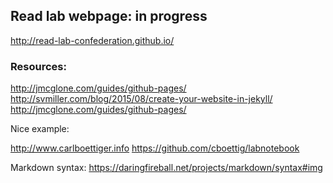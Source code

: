 ## Read lab webpage: in progress

http://read-lab-confederation.github.io/

### Resources:

http://jmcglone.com/guides/github-pages/
http://svmiller.com/blog/2015/08/create-your-website-in-jekyll/
http://jmcglone.com/guides/github-pages/

Nice example:

http://www.carlboettiger.info
https://github.com/cboettig/labnotebook

Markdown syntax:
https://daringfireball.net/projects/markdown/syntax#img

